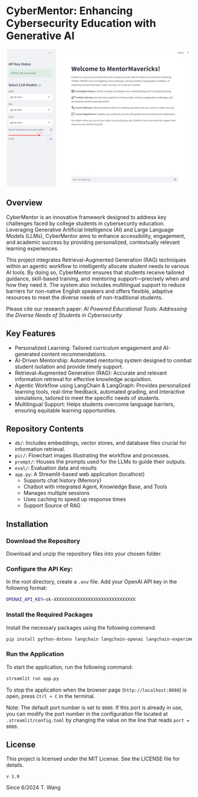 # CyberMentor: Enhancing Cybersecurity Education with Generative AI

<p align="center">
  <img src="/pic/GUI.PNG" width="500"/>
</p>

## Overview
CyberMentor is an innovative framework designed to address key challenges faced by college students in cybersecurity education. Leveraging Generative Artificial Intelligence (AI) and Large Language Models (LLMs), CyberMentor aims to enhance accessibility, engagement, and academic success by providing personalized, contextually relevant learning experiences.

This project integrates Retrieval-Augmented Generation (RAG) techniques within an agentic workflow to intelligently allocate student needs to various AI tools. By doing so, CyberMentor ensures that students receive tailored guidance, skill-based training, and mentoring support—precisely when and how they need it. The system also includes multilingual support to reduce barriers for non-native English speakers and offers flexible, adaptive resources to meet the diverse needs of non-traditional students.

Please cite our research paper: *AI Powered Educational Tools: Addressing the Diverse Needs of Students in Cybersecurity*

## Key Features
- Personalized Learning: Tailored curriculum engagement and AI-generated content recommendations.
- AI-Driven Mentorship: Automated mentoring system designed to combat student isolation and provide timely support.
- Retrieval-Augmented Generation (RAG): Accurate and relevant information retrieval for effective knowledge acquisition.
- Agentic Workflow using LangChain & LangGraph: Provides personalized learning tools, real-time feedback, automated grading, and interactive simulations, tailored to meet the specific needs of students.
- Multilingual Support: Helps students overcome language barriers, ensuring equitable learning opportunities.


## Repository Contents
- `db/`: Includes embeddings, vector stores, and database files crucial for information retrieval.
- `pic/`: Flowchart images illustrating the workflow and processes.
- `prompt/`: Houses the prompts used for the LLMs to guide their outputs.
- `eval/`: Evaluation data and results
- `app.py`: A Streamlit-based web application (localhost)
    - Supports chat history (Memory)
    - Chatbot with integrated Agent, Knowledge Base, and Tools
    - Manages multiple sessions
    - Uses caching to speed up response times
    - Support Source of RAG

## Installation
### Download the Repository
Download and unzip the repository files into your chosen folder.

### Configure the API Key:
In the root directory, create a `.env` file.
Add your OpenAI API key in the following format:
```bash
OPENAI_API_KEY=sk-XXXXXXXXXXXXXXXXXXXXXXXXXXXXXXX
```

### Install the Required Packages
Install the necessary packages using the following command:
```bash
pip install python-dotenv langchain langchain-openai langchain-experimental langchainhub langgraph openai faiss-cpu pypdf streamlit
```

### Run the Application
To start the application, run the following command:
```bash
streamlit run app.py
```
To stop the application when the browser page (`http://localhost:8080`) is open, press `Ctrl + C` in the terminal.

Note:
The default port number is set to `8080`. If this port is already in use, you can modify the port number in the configuration file located at `.streamlit/config.toml` by changing the value on the line that reads `port = 8080`.


## License
This project is licensed under the MIT License. See the LICENSE file for details.

```
v 1.0
```

Since 6/2024
T. Wang